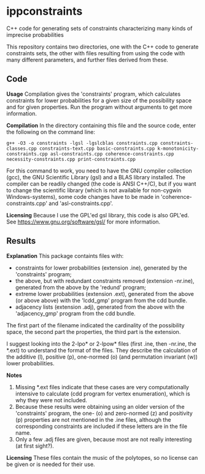 ippconstraints
==============

C++ code for generating sets of constraints characterizing many kinds of imprecise probabilities


This repository contains two directories, one with the C++ code to generate constraints sets, the other with files resulting from using the code with many different parameters, and further files derived from these.


Code
----

**Usage** Compilation gives the 'constraints' program, which calculates constraints for lower probabilities for a given size of the possibility space and for given properties.
Run the program without arguments to get more information.

**Compilation** In the directory containing this file and the source code, enter the following on the command line:

    g++ -O3 -o constraints -lgsl -lgslcblas constraints.cpp constraints-classes.cpp constraints-text.cpp basic-constraints.cpp k-monotonicity-constraints.cpp asl-constraints.cpp coherence-constraints.cpp necessity-constraints.cpp print-constraints.cpp

For this command to work, you need to have the GNU compiler collection (gcc), the GNU Scientific Library (gsl) and a BLAS library installed.
The compiler can be readily changed (the code is ANSI C++/C), but if you want to change the scientific library (which is not
available for non-cygwin Windows-systems), some code changes have to be made in 'coherence-constraints.cpp' and 'asl-constraints.cpp'.

**Licensing** Because I use the GPL'ed gsl library, this code is also GPL'ed.
See https://www.gnu.org/software/gsl/ for more information.


Results
-------

**Explanation** This package containts files with:
  - constraints for lower probabilities (extension .ine), generated by the 'constraints' program;
  - the above, but with redundant constraints removed (extension -nr.ine), generated from the above by the 'redund' program;
  - extreme lower probabilities (extension .ext), generated from the above (or above above) with the 'lcdd_gmp' program from the cdd bundle.
  - adjacency lists (extension .adj), generated from the above with the 'adjacency_gmp' program from the cdd bundle.

The first part of the filename indicated the cardinality of the possibility space, the second part the properties, the third part is the extension.

I suggest looking into the 2-lpo* or 2-lpow* files (first .ine, then -nr.ine, the *.ext) to understand the format of the files.
They describe the calculation of the additive (l), positive (p), one-normed (o) (and permutation invariant (w)) lower probabilities.

**Notes**
  1. Missing *.ext files indicate that these cases are very computationally intensive to calculate (cdd program for vertex enumeration), which is why they were not included.
  2. Because these results were obtaining using an older version of the 'constraints' program, the one- (o) and zero-normed (z) and positivity (p) properties are not mentioned in the .ine files, although the corresponding constraints are included if these letters are in the file name.
  3. Only a few .adj files are given, because most are not really interesting (at first sight?).

**Licensing** These files contain the music of the polytopes, so no license can be given or is needed for their use.
